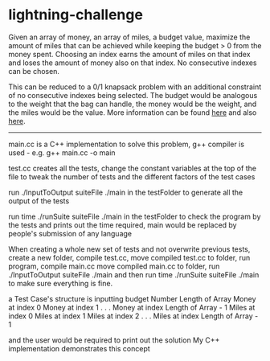 # lightning-challenge

Given an array of money, an array of miles, a budget value, maximize the amount of miles that can be achieved while keeping the budget > 0 from the money spent. Choosing an index earns the amount of miles on that index and loses the amount of money also on that index. No consecutive indexes can be chosen.

This can be reduced to a 0/1 knapsack problem with an additional constraint of no consecutive indexes being selected. The budget would be analogous to the weight that the bag can handle, the money would be the weight, and the miles would be the value. More information can be found [here](http://www.geeksforgeeks.org/knapsack-problem/) and also [here](https://stackoverflow.com/questions/14255704/knapsack-variation-in-dynamic-programming). 


*******************************************************************************************

main.cc is a C++ implementation to solve this problem, g++ compiler is used  - e.g. g++ main.cc -o main

test.cc creates all the tests, change the constant variables at the top of the file to tweak the number of tests and the different factors of the test cases

run ./InputToOutput suiteFile ./main in the testFolder to generate all the output of the tests

run time ./runSuite suiteFile ./main in the testFolder to check the program by the tests and prints out the time required, main would be replaced by people's submission of any language

When creating a whole new set of tests and not overwrite previous tests, create a new folder, compile test.cc, move compiled test.cc to folder, run program, compile main.cc move compiled main.cc to folder, run ./InputToOutput suiteFile ./main and then run time ./runSuite suiteFile ./main to make sure everything is fine. 

a Test Case's structure is inputting
budget Number
Length of Array
Money at index 0
Money at index 1
.
.
.
Money at index Length of Array - 1
Miles at index 0
Miles at index 1
Miles at index 2
.
.
.
Miles at index Length of Array - 1

and the user would be required to print out the solution
My C++ implementation demonstrates this concept 
